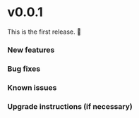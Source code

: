 # v0.0.1
This is the first release. 🎉

### New features
### Bug fixes
### Known issues
### Upgrade instructions (if necessary)